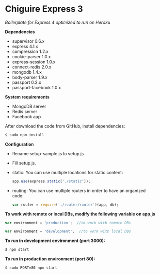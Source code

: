 Chiguire Express 3
==================

*Boilerplate for Express 4 optimized to run on Heroku*

**Dependencies**
* supervisor 0.6.x
* express 4.1.x
* compression 1.2.x
* cookie-parser 1.0.x
* express-session 1.0.x
* connect-redis 2.0.x
* mongodb 1.4.x
* body-parser 1.9.x
* passport 0.2.x
* passport-facebook 1.0.x

**System requirements**
* MongoDB server
* Redis server
* Facebook app

After download the code from GitHub, install dependencies:
```bash
$ sudo npm install
```

**Configuration**
* Rename setup-sample.js to setup.js

* Fill setup.js.

* static: You can use multiple locations for static content:
  ```javascript
  app.use(express.static('./static'));
  ```

* routing: You can use multiple routers in order to have an organized code:
  ```javascript
  var router = require('./router/router')(app, db);
  ```

**To work with remote or local DBs, modify the following variable on app.js**
```javascript
var environment = 'production';  //to work with remote DBs
```
```javascript
var environment = 'development';  //to work with local DBs
```

**To run in development environment (port 3000):**
```bash
$ npm start
```

**To run in production environment (port 80):**
```bash
$ sudo PORT=80 npm start
```
